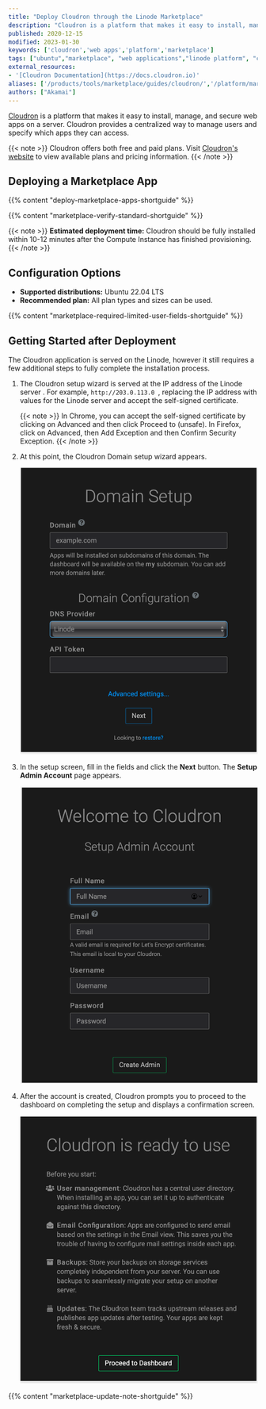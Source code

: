 ```yaml
---
title: "Deploy Cloudron through the Linode Marketplace"
description: "Cloudron is a platform that makes it easy to install, manage and secure web apps on a server. Deploy Cloudron on a Linode with Marketplace Apps."
published: 2020-12-15
modified: 2023-01-30
keywords: ['cloudron','web apps','platform','marketplace']
tags: ["ubuntu","marketplace", "web applications","linode platform", "cloud manager"]
external_resources:
- '[Cloudron Documentation](https://docs.cloudron.io)'
aliases: ['/products/tools/marketplace/guides/cloudron/','/platform/marketplace/how-to-deploy-cloudron-with-marketplace-apps/', '/platform/one-click/how-to-deploy-cloudron-with-one-click-apps/','/guides/how-to-deploy-cloudron-with-one-click-apps/','/guides/deploy-cloudron-with-marketplace-apps/','/guides/cloudron-marketplace-app/']
authors: ["Akamai"]
---
```


[Cloudron](https://www.cloudron.io) is a platform that makes it easy to install, manage, and secure web apps on a server. Cloudron provides a centralized way to manage users and specify which apps they can access.

{{< note >}}
Cloudron offers both free and paid plans. Visit [Cloudron's website](https://www.cloudron.io/pricing.html) to view available plans and pricing information.
{{< /note >}}

## Deploying a Marketplace App

{{% content "deploy-marketplace-apps-shortguide" %}}

{{% content "marketplace-verify-standard-shortguide" %}}

{{< note >}}
**Estimated deployment time:** Cloudron should be fully installed within 10-12 minutes after the Compute Instance has finished provisioning.
{{< /note >}}

## Configuration Options

- **Supported distributions:** Ubuntu 22.04 LTS
- **Recommended plan:** All plan types and sizes can be used.

{{% content "marketplace-required-limited-user-fields-shortguide" %}}

## Getting Started after Deployment

The Cloudron application is served on the Linode, however it still requires a few additional steps to fully complete the installation process.

1.  The Cloudron setup wizard is served at the IP address of the Linode server . For example, `http://203.0.113.0 `, replacing the IP address with values for the Linode server and accept the self-signed certificate.

    {{< note >}}
    In Chrome, you can accept the self-signed certificate by clicking on Advanced and then click Proceed to <ip> (unsafe). In Firefox, click on Advanced, then Add Exception and then Confirm Security Exception.
    {{< /note >}}

1.  At this point, the Cloudron Domain setup wizard appears.

    ![Cloudron Domain Setup Screen](cloudron-domain-setup.png "Cloudron Domain Setup")

1.  In the setup screen, fill in the fields and click the **Next** button. The **Setup Admin Account** page appears.

    ![Cloudron Setup Admin Screen](cloudron-setup-admin.png "Cloudron Setup Admin Account")

1.  After the account is created, Cloudron prompts you to proceed to the dashboard on completing the setup and displays a confirmation screen.

    ![Cloudron Post-Setup Wizard](cloudron-post-setup.png "Cloudron Post Setup")

{{% content "marketplace-update-note-shortguide" %}}
